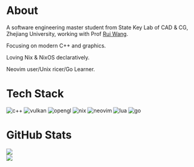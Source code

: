 # About
A software engineering master student from State Key Lab of CAD & CG, Zhejiang University, working with Prof [Rui Wang](http://www.cad.zju.edu.cn/home/rwang/).

Focusing on modern C++ and graphics.

Loving Nix & NixOS declaratively.

Neovim user/Unix ricer/Go Learner.

# Tech Stack
![c++](https://img.shields.io/badge/c++-%2300599C.svg?style=for-the-badge&logo=c%2B%2B&logoColor=white) ![vulkan](https://img.shields.io/badge/vulkan-%23AC162C.svg?style=for-the-badge&logo=vulkan&logoColor=white) ![opengl](https://img.shields.io/badge/opengl-%235586A4.svg?style=for-the-badge&logo=opengl&logoColor=white) ![nix](https://img.shields.io/badge/nix-%235277C3.svg?style=for-the-badge&logo=nixos&logoColor=white) ![neovim](https://img.shields.io/badge/neovim-%2357A143.svg?style=for-the-badge&logo=neovim&logoColor=white) ![lua](https://img.shields.io/badge/lua-%232C2D72.svg?style=for-the-badge&logo=lua&logoColor=white) ![go](https://img.shields.io/badge/go-%2300ADD8.svg?style=for-the-badge&logo=go&logoColor=white)

# GitHub Stats
![](https://github-readme-stats.vercel.app/api?username=tsssni&title_color=ff0055&text_color=f5c1e9&icon_color=00ffc8&bg_color=120b10&hide_border=false&show_icons=true&include_all_commits=false&count_private=false)<br/>
![](https://github-readme-stats.vercel.app/api/top-langs/?username=tsssni&title_color=ff0055&text_color=f5c1e9&icon_color=00ffc8&bg_color=120b10&hide_border=false&include_all_commits=false&count_private=false&layout=compact)
